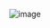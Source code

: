 ![image](https://github.com/priyanshujiiii/ID5030_Machine_Learning_for_Engineering_And_Application/assets/89120960/6e14dc64-aa05-41ea-82d5-6590bf0e48dc)
